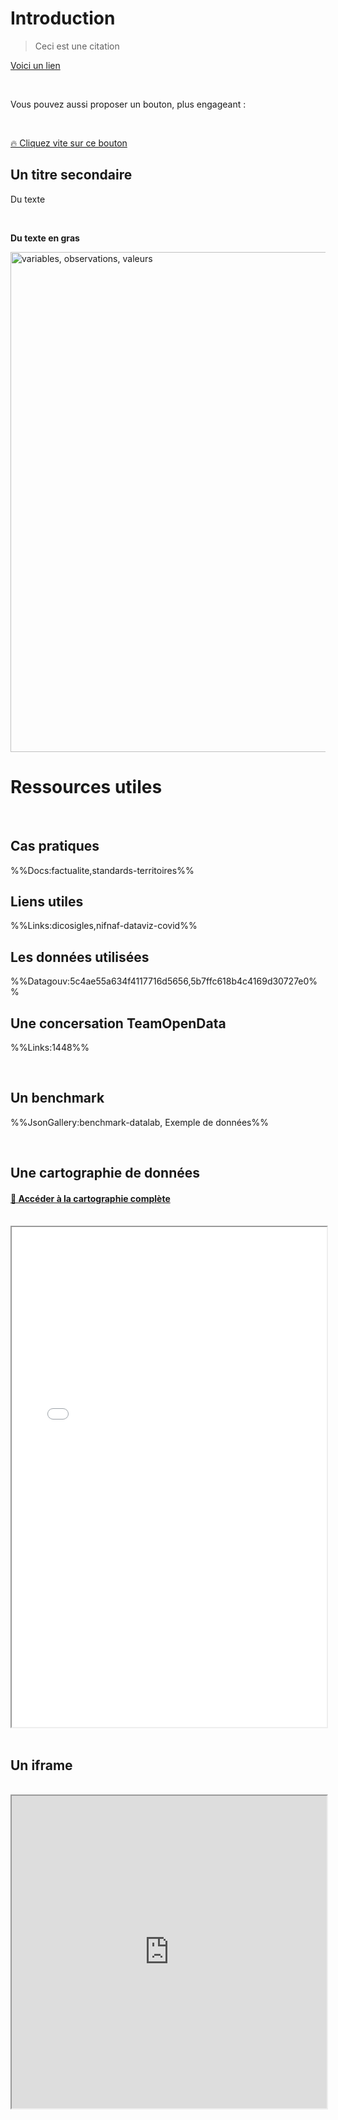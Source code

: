 # Introduction

> Ceci est une citation

[Voici un lien](https://datactivist.coop/infolab_poitiers/facto_sandwich/#1)

</br>

Vous pouvez aussi proposer un bouton, plus engageant :

</br>

<a href="https://votre-lien.org" class="customButton">🔥 Cliquez vite sur ce bouton</a>

## Un titre secondaire

Du texte

</br>

**Du texte en gras**

<img src="/images/docs/nettoyer-donnees/tidydata.png" alt="variables, observations, valeurs" width="800"/>

# Ressources utiles

</br>

## Cas pratiques

%%Docs:factualite,standards-territoires%%

## Liens utiles

%%Links:dicosigles,nifnaf-dataviz-covid%%

## Les données utilisées

%%Datagouv:5c4ae55a634f4117716d5656,5b7ffc618b4c4169d30727e0%%

## Une concersation TeamOpenData

%%Links:1448%%

</br>

## Un benchmark

%%JsonGallery:benchmark-datalab, Exemple de données%%

</br>

## Une cartographie de données

#### [🔎 Accéder à la cartographie complète](https://open.datactivist.coop/datamap/datamap?data=&datamap-id=sud-transports&view=gallery)

</br>

<iframe
width="100%"
height="800"
src="/view/datamaplight?data&datamap-id=sud-transports"
sandbox="allow-same-origin allow-scripts">
</iframe>

</br>
</br>

## Un iframe

</br>

<div class="responsiveIframe">
<iframe
width="100%"
height="500"
src="https://datactivist.coop/upop/#1">
</iframe>
</div>